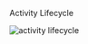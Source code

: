 Activity Lifecycle

![activity lifecycle](https://user-images.githubusercontent.com/78788847/193868215-961a18b8-4b4c-4f94-a7d2-98b0576196a0.png)
